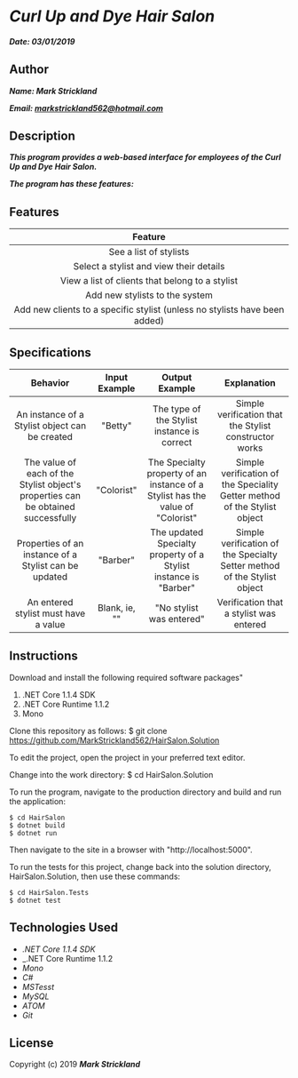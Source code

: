 # _Curl Up and Dye Hair Salon_

#### _Date: 03/01/2019_
## Author
 _**Name:  Mark Strickland**_

 _**Email: markstrickland562@hotmail.com**_

## Description
**_This program provides a web-based interface for employees of the Curl Up and Dye Hair Salon._**

**_The program has these features:_**

## Features
| Feature                                                                                    |
| :-----------------------------------------------------------------------------------------:|
| See a list of stylists |
| Select a stylist and view their details |
| View a list of clients that belong to a stylist |
| Add new stylists to the system |
| Add new clients to a specific stylist (unless no stylists have been added) |

## Specifications
|   Behavior                  | Input Example  | Output Example | Explanation                |
| :--------------------------:| :-------------:| :-------------:| :-------------------------:|
| An instance of a Stylist object can be created | "Betty" | The type of the Stylist instance is correct | Simple verification that the Stylist constructor works |
| The value of each of the Stylist object's properties can be obtained successfully | "Colorist" | The Specialty property of an instance of a Stylist has the value of "Colorist" | Simple verification of the Speciality Getter method of the Stylist object |
| Properties of an instance of a Stylist can be updated | "Barber" | The updated Specialty property of a Stylist instance is "Barber" | Simple verification of the Specialty Setter method of the Stylist object |
| An entered stylist must have a value | Blank, ie, "" | "No stylist was entered" | Verification that a stylist was entered |



## Instructions
Download and install the following required software packages"
1. .NET Core 1.1.4 SDK
2. .NET Core Runtime 1.1.2
3. Mono

Clone this repository as follows: $ git clone https://github.com/MarkStrickland562/HairSalon.Solution

To edit the project, open the project in your preferred text editor.

Change into the work directory: $ cd HairSalon.Solution

To run the program, navigate to the production directory and build and run the application:

    $ cd HairSalon
    $ dotnet build
    $ dotnet run

Then navigate to the site in a browser with "http://localhost:5000".

To run the tests for this project, change back into the solution directory, HairSalon.Solution, then use these commands:

    $ cd HairSalon.Tests
    $ dotnet test

## Technologies Used
* _.NET Core 1.1.4 SDK_
* _.NET Core Runtime 1.1.2
* _Mono_
* _C#_
* _MSTesst_
* _MySQL_
* _ATOM_
* _Git_


## License

Copyright (c) 2019 **_Mark Strickland_**
